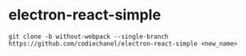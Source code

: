 # electron-react-simple

```
git clone -b without-webpack --single-branch https://github.com/codiechanel/electron-react-simple <new_name>
```